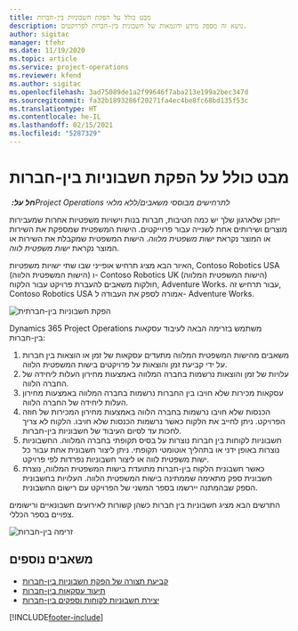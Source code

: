 ```yaml
---
title: מבט כולל על הפקת חשבוניות בין-חברות
description: נושא זה מספק מידע ודוגמאות של חשבונית בין-חברות לפרויקטים.
author: sigitac
manager: tfehr
ms.date: 11/19/2020
ms.topic: article
ms.service: project-operations
ms.reviewer: kfend
ms.author: sigitac
ms.openlocfilehash: 3ad75089de1a2f99646f7aba213e199a2bec347d
ms.sourcegitcommit: fa32b1893286f20271fa4ec4be8fc68bd135f53c
ms.translationtype: HT
ms.contentlocale: he-IL
ms.lasthandoff: 02/15/2021
ms.locfileid: "5287329"
---
```

# <a name="intercompany-invoicing-overview"></a>מבט כולל על הפקת חשבוניות בין-חברות

_**חל על:** ‏Project Operations לתרחישים מבוססי משאבים/ללא מלאי_

ייתכן שלארגון שלך יש כמה חטיבות, חברות בנות וישויות משפטיות אחרות שמעבירות מוצרים ושירותים אחת לשנייה עבור פרוייקטים. הישות המשפטית שמספקת את השירות או המוצר נקראת *ישות משפטית מלווה*. הישות המשפטית שמקבלת את השירות או המוצר נקראת *ישות משפטית לווה*.

האיור הבא מציג תרחיש אופייני שבו שתי ישויות משפטיות, Contoso Robotics USA (הישות המשפטית הלווה) ו- Contoso Robotics UK (הישות המשפטית המלווה) חולקות משאבים להעברת פרויקט עבור הלקוח, Adventure Works. עבור תרחיש זה, Contoso Robotics USA אמורה לספק את העבודה ל- Adventure Works.

![הפקת חשבוניות בין-חברתית](./media/IntercompanyScenario.png) 

Dynamics 365 Project Operations משתמש בזרימה הבאה לעיבוד עסקאות בין-חברות:

1. משאבים מהישות המשפטית המלווה מתעדים עסקאות של זמן או הוצאות בין חברות על ידי קביעת זמן והוצאות על פרויקטים בישות המשפטית הלווה.
2. עלויות של זמן והוצאות נרשמות בחברה המלווה באמצעות מחירון העלות ליחידה של החברה הלווה.
3. עסקאות מכירות שלא חויבו בין החברות נרשמות בחברה המלווה באמצעות מחירון העלות ליחידה של החברה הלווה.
4. הכנסות שלא חויבו נרשמות בחברה הלווה באמצעות מחירון המכירות של חוזה הפרויקט. ניתן לחייב את הלקוח כאשר נרשמות הכנסות שלא חויבו. הלקוח לא צריך לחכות עד לסיום העיבוד של חשבוניות בין-חברות.
5. חשבוניות לקוחות בין חברות נוצרות על בסיס תקופתי בחברה המלווה. החשבוניות נוצרות באופן ידני או בתהליך אוטומטי תקופתי. ניתן ליצור חשבונית אחת עבור כל ישות משפטית לווה או ליצור חשבוניות נפרדות לפי פרויקט.
6. כאשר חשבונית הלקוח בין-חברות מתועדת בישות המשפטית המלווה, נוצרת חשבונית ספק מתאימה שממתינה בישות המשפטית הלווה. העלויות בחשבונית הספק שבהמתנה יירשמו בספר המשני של הפרויקט עם רישום החשבונית.

התרשים הבא מציג חשבוניות בין חברות כשהן קשורות לאירועים חשבונאיים ורישומים צפויים בספר הכללי.

![זרימה בין-חברות](./media/IntercompanyFlow.png)

## <a name="additional-resources"></a>משאבים נוספים

- [קביעת תצורה של הפקת חשבוניות בין-חברות](configure-intercompany-invoicing.md)
- [תיעוד עסקאות בין-חברות](create-intercompany-transactions.md)
- [יצירת חשבוניות לקוחות וספקים בין-חברות](create-intercompany-customer-vendor-invoices.md)


[!INCLUDE[footer-include](../includes/footer-banner.md)]